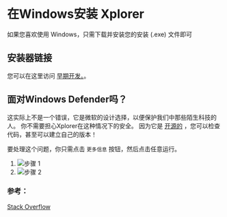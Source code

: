 # 在Windows安装 Xplorer

如果您喜欢使用 Windows，只需下载并安装您的安装 (.exe) 文件即可

## 安装器链接

您可以在这里访问 [早期开发。](https://drive.google.com/file/d/1b63Z258hk7FEJ_Qj5zIv4T6yHKkegfuG/view?usp=sharing)。

## 面对Windows Defender吗？
这实际上不是一个错误，它是微软的设计选择，以便保护我们中那些陌生科技的人。 你不需要担心Xplorer在这种情况下的安全。 因为它是 [开源的](https://github.com/kimlimjustin/xplorer) ，您可以检查代码，甚至可以建立自己的版本！

要处理这个问题，你只需点击 `更多信息` 按钮，然后点击任意运行。
1. ![步骤 1](https://i.stack.imgur.com/Rybx7.png)
2. ![步骤 2](https://i.stack.imgur.com/Pm0Za.png)


### 参考：
[Stack Overflow](https://stackoverflow.com/questions/65488839/how-can-i-avoid-windows-protected-your-pc-problem-when-my-friends-try-to-use-m)